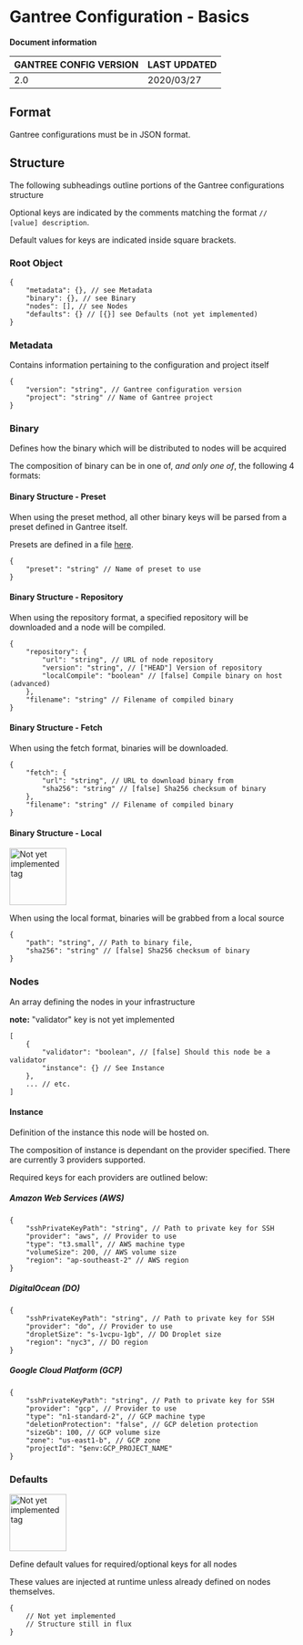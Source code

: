 # Gantree Configuration - Basics

**Document information**

| GANTREE CONFIG VERSION | LAST UPDATED |
| ---------------------- | ------------ |
| 2.0                    | 2020/03/27   |

## Format

Gantree configurations must be in JSON format.

## Structure

The following subheadings outline portions of the Gantree configurations structure

Optional keys are indicated by the comments matching the format `// [value] description`.

Default values for keys are indicated inside square brackets.

### Root Object

```jsonc
{
    "metadata": {}, // see Metadata
    "binary": {}, // see Binary
    "nodes": [], // see Nodes
    "defaults": {} // [{}] see Defaults (not yet implemented)
}
```

### Metadata

Contains information pertaining to the configuration and project itself

```jsonc
{
    "version": "string", // Gantree configuration version
    "project": "string" // Name of Gantree project
}
```

### Binary

Defines how the binary which will be distributed to nodes will be acquired

The composition of binary can be in one of, _and only one of_, the following 4 formats:

#### Binary Structure - Preset

When using the preset method, all other binary keys will be parsed from a preset defined in Gantree itself.

Presets are defined in a file [here](src/../../../src/static_data/binary_presets.json).

```jsonc
{
    "preset": "string" // Name of preset to use
}
```

#### Binary Structure - Repository

When using the repository format, a specified repository will be downloaded and a node will be compiled.

```jsonc
{
    "repository": {
        "url": "string", // URL of node repository
        "version": "string", // ["HEAD"] Version of repository
        "localCompile": "boolean" // [false] Compile binary on host (advanced)
    },
    "filename": "string" // Filename of compiled binary
}
```

#### Binary Structure - Fetch

When using the fetch format, binaries will be downloaded.

```jsonc
{
    "fetch": {
        "url": "string", // URL to download binary from
        "sha256": "string" // [false] Sha256 checksum of binary
    },
    "filename": "string" // Filename of compiled binary
}
```

#### Binary Structure - Local

<img src="https://raw.githubusercontent.com/flex-dapps/gantree-misc/master/docs/img/Github_not_yet_implemented_tag.png" alt="Not yet implemented tag" width="100">

When using the local format, binaries will be grabbed from a local source

```jsonc
{
    "path": "string", // Path to binary file,
    "sha256": "string" // [false] Sha256 checksum of binary
}
```


### Nodes

An array defining the nodes in your infrastructure

**note:** "validator" key is not yet implemented

```jsonc
[
    {
        "validator": "boolean", // [false] Should this node be a validator
        "instance": {} // See Instance 
    },
    ... // etc.
]
```

#### Instance

Definition of the instance this node will be hosted on. 

The composition of instance is dependant on the provider specified. There are currently 3 providers supported.

Required keys for each providers are outlined below:

##### Amazon Web Services (AWS)

```jsonc
{
    "sshPrivateKeyPath": "string", // Path to private key for SSH
    "provider": "aws", // Provider to use
    "type": "t3.small", // AWS machine type
    "volumeSize": 200, // AWS volume size
    "region": "ap-southeast-2" // AWS region
}
```

##### DigitalOcean (DO)

```jsonc
{
    "sshPrivateKeyPath": "string", // Path to private key for SSH
    "provider": "do", // Provider to use
    "dropletSize": "s-1vcpu-1gb", // DO Droplet size
    "region": "nyc3", // DO region
}
```

##### Google Cloud Platform (GCP)

```jsonc
{
    "sshPrivateKeyPath": "string", // Path to private key for SSH
    "provider": "gcp", // Provider to use
    "type": "n1-standard-2", // GCP machine type
    "deletionProtection": "false", // GCP deletion protection
    "sizeGb": 100, // GCP volume size
    "zone": "us-east1-b", // GCP zone
    "projectId": "$env:GCP_PROJECT_NAME"
}
```

### Defaults

<img src="https://raw.githubusercontent.com/flex-dapps/gantree-misc/master/docs/img/Github_not_yet_implemented_tag.png" alt="Not yet implemented tag" width="100">

Define default values for required/optional keys for all nodes

These values are injected at runtime unless already defined on nodes themselves.

```jsonc
{
    // Not yet implemented
    // Structure still in flux
}
```
